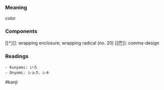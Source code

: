 ### Meaning

color

### Components

[[勹]]: wrapping enclosure; wrapping radical (no. 20) [[巴]]: comma-design

### Readings

```
- Kunyomi: いろ
- Onyomi: ショク、シキ
```

#kanji
